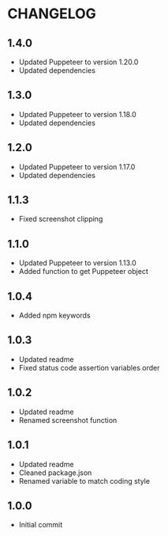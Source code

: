 # CHANGELOG

## 1.4.0

-   Updated Puppeteer to version 1.20.0
-   Updated dependencies

## 1.3.0

-   Updated Puppeteer to version 1.18.0
-   Updated dependencies

## 1.2.0

-   Updated Puppeteer to version 1.17.0
-   Updated dependencies

## 1.1.3

-   Fixed screenshot clipping

## 1.1.0

-   Updated Puppeteer to version 1.13.0
-   Added function to get Puppeteer object

## 1.0.4

-   Added npm keywords

## 1.0.3

-   Updated readme
-   Fixed status code assertion variables order

## 1.0.2

-   Updated readme
-   Renamed screenshot function

## 1.0.1

-   Updated readme
-   Cleaned package.json
-   Renamed variable to match coding style

## 1.0.0

-   Initial commit
